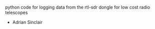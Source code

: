 python code for logging data from the rtl-sdr dongle for low cost radio telescopes
- Adrian Sinclair

